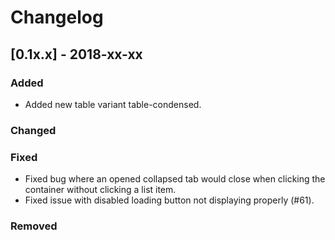 # Changelog

## [0.1x.x] - 2018-xx-xx

### Added

- Added new table variant table-condensed.

### Changed

### Fixed

- Fixed bug where an opened collapsed tab would close when clicking the container without clicking a list item.
- Fixed issue with disabled loading button not displaying properly (#61).

### Removed
